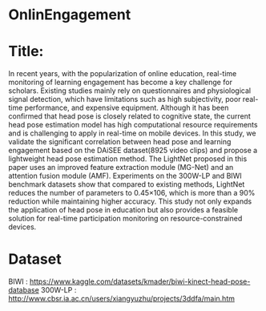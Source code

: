 # OnlinEngagement

# Title:


In recent years, with the popularization of online education, real-time monitoring
of learning engagement has become a key challenge for scholars. Existing studies 
mainly rely on questionnaires and physiological signal detection, which have
limitations such as high subjectivity, poor real-time performance, and expensive
equipment. Although it has been confirmed that head pose is closely related to
cognitive state, the current head pose estimation model has high computational
resource requirements and is challenging to apply in real-time on mobile devices.
In this study, we validate the significant correlation between head pose and learning 
engagement based on the DAiSEE dataset(8925 video clips) and propose a
lightweight head pose estimation method. The LightNet proposed in this paper
uses an improved feature extraction module (MG-Net) and an attention fusion
module (AMF). Experiments on the 300W-LP and BIWI benchmark datasets
show that compared to existing methods, LightNet reduces the number of parameters 
to 0.45×106, which is more than a 90% reduction while maintaining higher
accuracy. This study not only expands the application of head pose in education 
but also provides a feasible solution for real-time participation monitoring
on resource-constrained devices.


# Dataset
BIWI : https://www.kaggle.com/datasets/kmader/biwi-kinect-head-pose-database
300W-LP : http://www.cbsr.ia.ac.cn/users/xiangyuzhu/projects/3ddfa/main.htm


